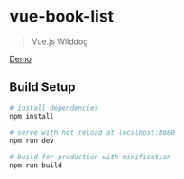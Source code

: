 # vue-book-list

> Vue.js Wilddog

[Demo](http://xiaoranran.site/booksList/)

## Build Setup

``` bash
# install dependencies
npm install

# serve with hot reload at localhost:8080
npm run dev

# build for production with minification
npm run build
```
